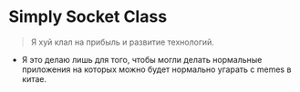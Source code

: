 # Simply Socket Class
> Я хуй клал на прибыль и развитие технологий.
 - Я это делаю лишь для того, чтобы могли делать нормальные приложения на которых можно будет нормально угарать с memes в китае.
